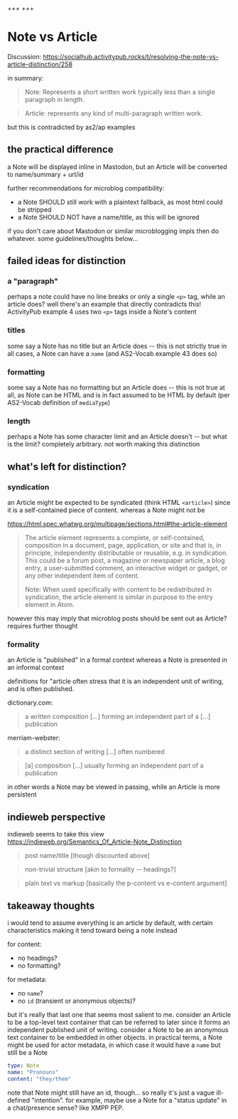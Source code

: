 +++
+++

# Note vs Article

Discussion: <https://socialhub.activitypub.rocks/t/resolving-the-note-vs-article-distinction/258>

in summary:

> Note: Represents a short written work typically less than a single paragraph in length.

> Article: represents any kind of multi-paragraph written work.

but this is contradicted by as2/ap examples

## the practical difference

a Note will be displayed inline in Mastodon, but an Article will be converted to name/summary + url/id

further recommendations for microblog compatibility:

- a Note SHOULD still work with a plaintext fallback, as most html could be stripped
- a Note SHOULD NOT have a name/title, as this will be ignored

if you don't care about Mastodon or similar microblogging impls then do whatever. some guidelines/thoughts below...

## failed ideas for distinction

### a "paragraph"

perhaps a note could have no line breaks or only a single `<p>` tag, while an article does? well there's an example that directly contradicts this! ActivityPub example 4 uses two `<p>` tags inside a Note's content

### titles

some say a Note has no title but an Article does -- this is not strictly true in all cases, a Note can have a `name` (and AS2-Vocab example 43 does so)

### formatting

some say a Note has no formatting but an Article does -- this is not true at all, as Note can be HTML and is in fact assumed to be HTML by default (per AS2-Vocab definition of `mediaType`)

### length

perhaps a Note has some character limit and an Article doesn't -- but what is the limit? completely arbitrary. not worth making this distinction

## what's left for distinction?

### syndication

an Article might be expected to be syndicated (think HTML `<article>`) since it is a self-contained piece of content. whereas a Note might not be

<https://html.spec.whatwg.org/multipage/sections.html#the-article-element>

> The article element represents a complete, or self-contained, composition in a document, page, application, or site and that is, in principle, independently distributable or reusable, e.g. in syndication. This could be a forum post, a magazine or newspaper article, a blog entry, a user-submitted comment, an interactive widget or gadget, or any other independent item of content.
>
> Note: When used specifically with content to be redistributed in syndication, the article element is similar in purpose to the entry element in Atom.

however this may imply that microblog posts should be sent out as Article? requires further thought

### formality

an Article is "published" in a formal context whereas a Note is presented in an informal context

definitions for "article often stress that it is an independent unit of writing, and is often published.

dictionary.com:

> a written composition [...] forming an independent part of a [...] publication

merriam-webster:

> a distinct section of writing [...] often numbered

> [a] composition [...] usually forming an independent part of a publication

in other words a Note may be viewed in passing, while an Article is more persistent

## indieweb perspective

indieweb seems to take this view <https://indieweb.org/Semantics_Of_Article-Note_Distinction>

> post name/title [though discounted above]

> non-trivial structure [akin to formality -- headings?]

> plain text vs markup [basically the p-content vs e-content argument]

## takeaway thoughts

i would tend to assume everything is an article by default, with certain characteristics making it tend toward being a note instead

for content:

- no headings?
- no formatting?

for metadata:

- no `name`?
- no `id` (transient or anonymous objects)?

but it's really that last one that seems most salient to me. consider an Article to be a top-level text container that can be referred to later since it forms an independent published unit of writing. consider a Note to be an anonymous text container to be embedded in other objects. in practical terms, a Note might be used for actor metadata, in which case it would have a `name` but still be a Note

```yaml
type: Note
name: "Pronouns"
content: "they/them"
```

note that Note might still have an id, though... so really it's just a vague ill-defined "intention". for example, maybe use a Note for a "status update" in a chat/presence sense? like XMPP PEP.